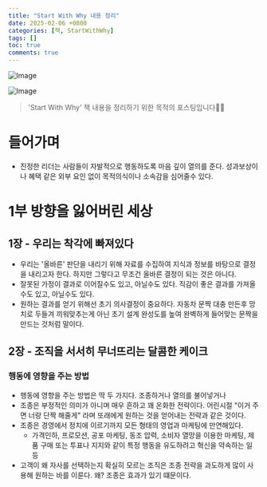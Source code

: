 ```yaml
---
title: "Start With Why 내용 정리"
date: 2025-02-06 +0800
categories: [책, StartWithWhy]
tags: []
toc: true
comments: true
---
```


![Image](https://github.com/user-attachments/assets/9d1583d6-ee3f-4bc3-bd83-f717cc3f7358)

![Image](https://github.com/user-attachments/assets/e53f4654-02b8-44d4-89d7-17c80b12805c)

> 'Start With Why' 책 내용을 정리하기 위한 목적의 포스팅입니다🙆‍♂️

# 들어가며
- 진정한 리더는 사람들이 자발적으로 행동하도록 마음 깊이 열의를 준다. 성과보상이나 혜택 같은 외부 요인 없이 목적의식이나 소속감을 심어줄수 있다.

# 1부 방향을 잃어버린 세상

## 1장 - 우리는 착각에 빠져있다
- 우리는 '올바른' 판단을 내리기 위해 자료를 수집하여 지식과 정보를 바탕으로 결정을 내리고자 한다. 하지만 그렇다고 무조건 올바른 결정이 되는 것은 아니다.
- 잘못된 가정이 결과로 이어질수도 있고, 아닐수도 있다. 직감이 좋은 결과를 가져올 수도 있고, 아닐수도 있다.
- 원하는 결과를 얻기 위해선 초기 의사결정이 중요하다. 자동차 문짝 대충 만든후 망치로 두들겨 끼워맞추는게 아닌 초기 설계 완성도를 높여 완벽하게 들어맞는 문짝을 만드는 것처럼 말이다.

## 2장 - 조직을 서서히 무너뜨리는 달콤한 케이크

### 행동에 영향을 주는 방법
- 행동에 영향을 주는 방법은 딱 두 가지다. 조종하거나 열의를 불어넣거나
- 조종은 부정적인 의미가 아니며 매우 흔하고 꽤 온화한 전략이다. 어린시절 "이거 주면 너랑 단짝 해줄게" 라며 또래에게 원하는 것을 얻어내는 전략과 같은 것이다.
- 조종은 경영에서 정치에 이르기까지 모든 형태의 영업과 마케팅에 만연해있다.
  - 가격인하, 프로모션, 공포 마케팅, 동조 압력, 소비자 열망을 이용한 마케팅, 제품 구매 또는 투표나 지지와 같이 특정 행동을 유도하려고 혁신을 약속하는 일 등
- 고객이 왜 자사를 선택하는지 확실히 모르는 조직은 조종 전략을 과도하게 많이 사용해 원하는 바를 이룬다. 왜? 조종은 효과가 있기 떄문이다.

